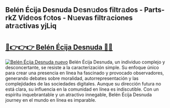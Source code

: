 ## Belén Écija Desnuda D𝚎sn𝚞dos filtr𝚊dos - Parts-rkZ Vid𝚎os f𝚘tos - N𝚞evas filtr𝚊ciones atr𝚊ctivas yjLiq

# <h2><a href="http://mb3ine.tromn.icu/?c=Bel%c3%a9n+%c3%89cija+Desnuda">🔗👉👉👉 Belén Écija Desnuda 🔗🔗</a></h2>

[![Belén Écija Desnuda nuevo](https://i.imgur.com/pEAQMta.gif)](http://mb3ine.tromn.icu/?c=Bel%c3%a9n+%c3%89cija+Desnuda)
Belén Écija Desnuda, un individuo complejo y desconcertante, se resiste a la caracterización simple. Su enfoque único para crear una presencia en línea ha fascinado y provocado observadores, generando debates sobre moralidad, autorrepresentación y las complejidades de las sociedades digitales. Aunque su dirección futura no está clara, su influencia en la comunidad en línea es indiscutible. Con un espíritu inquebrantable y un atractivo innegable, Belén Écija Desnuda journey en el mundo en línea es imparable.
